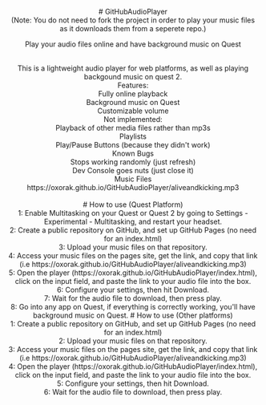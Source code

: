 <p align="center"># GitHubAudioPlayer<br>
  (Note: You do not need to fork the project in order to play your music files 
  as it downloads them from a seperete repo.) <br>
<p align="center">Play your audio files online and have background music on Quest 
<p align="center"><br>
  This is a lightweight audio player for web platforms, as well as playing backgound 
  music on quest 2. <br>
  Features: <br>
  Fully online playback <br>
  Background music on Quest <br>
  Customizable volume <br>
  Not implemented: <br>
  Playback of other media files rather than mp3s <br>
  Playlists <br>
  Play/Pause Buttons (because they didn't work) <br>
  Known Bugs <br>
  Stops working randomly (just refresh) <br>
  Dev Console goes nuts (just close it) <br>
  Music Files <br>
  https://oxorak.github.io/GitHubAudioPlayer/aliveandkicking.mp3<br>
  <br>
  # How to use (Quest Platform)<br>
  1: Enable Multitasking on your Quest or Quest 2 by going to Settings - Experimental 
  - Multitasking, and restart your headset. <br>
  2: Create a public repository on GitHub, and set up GitHub Pages (no need for 
  an index.html) <br>
  3: Upload your music files on that repository. <br>
  4: Access your music files on the pages site, get the link, and copy that link 
  (i.e https://oxorak.github.io/GitHubAudioPlayer/aliveandkicking.mp3) <br>
  5: Open the player (https://oxorak.github.io/GitHubAudioPlayer/index.html), 
  click on the input field, and paste the link to your audio file into the box. 
  <br>
  6: Configure your settings, then hit Download. <br>
  7: Wait for the audio file to download, then press play. <br>
  8: Go into any app on Quest, if everything is correctly working, you'll have 
  background music on Quest. # How to use (Other platforms)<br>
  1: Create a public repository on GitHub, and set up GitHub Pages (no need for 
  an index.html) <br>
  2: Upload your music files on that repository. <br>
  3: Access your music files on the pages site, get the link, and copy that link 
  (i.e https://oxorak.github.io/GitHubAudioPlayer/aliveandkicking.mp3) <br>
  4: Open the player (https://oxorak.github.io/GitHubAudioPlayer/index.html), 
  click on the input field, and paste the link to your audio file into the box. 
  <br>
  5: Configure your settings, then hit Download. <br>
  6: Wait for the audio file to download, then press play. <br>   

